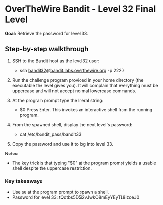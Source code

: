 # OverTheWire Bandit - Level 32 Final Level

**Goal:** Retrieve the password for level 33.

## Step-by-step walkthrough

1. SSH to the Bandit host as the level32 user:
    - ssh <bandit32@bandit.labs.overthewire.org> -p 2220

2. Run the challenge program provided in your home directory (the executable the level gives you). It will complain that everything must be uppercase and will not accept normal lowercase commands.

3. At the program prompt type the literal string:
    - $0
    Press Enter. This invokes an interactive shell from the running program.

4. From the spawned shell, display the next level's password:
    - cat /etc/bandit_pass/bandit33

5. Copy the password and use it to log into level 33.

Notes:

- The key trick is that typing "$0" at the program prompt yields a usable shell despite the uppercase restriction.

### Key takeaways

- Use `$0` at the program prompt to spawn a shell.
- Password for level 33: tQdtbs5D5i2vJwkO8mEyYEyTL8izoeJ0
